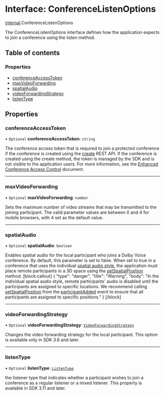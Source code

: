 # Interface: ConferenceListenOptions

[internal](../modules/internal.md).ConferenceListenOptions

The ConferenceListenOptions interface defines how the application expects to join a conference using the listen method.

## Table of contents

### Properties

- [conferenceAccessToken](internal.ConferenceListenOptions.md#conferenceaccesstoken)
- [maxVideoForwarding](internal.ConferenceListenOptions.md#maxvideoforwarding)
- [spatialAudio](internal.ConferenceListenOptions.md#spatialaudio)
- [videoForwardingStrategy](internal.ConferenceListenOptions.md#videoforwardingstrategy)
- [listenType](internal.ConferenceListenOptions.md#listentype)

## Properties

### conferenceAccessToken

• `Optional` **conferenceAccessToken**: `string`

The conference access token that is required to join a protected conference if the conference is created using the [create](ref:create-conference) REST API. If the conference is created using the create method, the token is managed by the SDK and is not visible to the application users. For more information, see the [Enhanced Conference Access Control](doc:guides-enhanced-conference-access-control) document.

___

### maxVideoForwarding

• `Optional` **maxVideoForwarding**: `number`

Sets the maximum number of video streams that may be transmitted to the joining participant. The valid parameter values are between 0 and 4 for mobile browsers, with 4 set as the default value.

___

### spatialAudio

• `Optional` **spatialAudio**: `boolean`

Enables spatial audio for the local participant who joins a Dolby Voice conference. By default, this parameter is set to false. When set to true in a conference that uses the individual [spatial audio style](doc:rn-client-sdk-enums-spatialaudiostyle), the application must place remote participants in a 3D space using the [setSpatialPosition](doc:rn-client-sdk-references-conferenceservice#setspatialposition) method.
[block:callout]
{
"type": "danger",
"title": "Warning",
"body": "In the individual spatial audio style, remote participants' audio is disabled until the participants are assigned to specific locations. We recommend calling [setSpatialPosition](doc:rn-client-sdk-references-conferenceservice#setspatialposition) from the [participantAdded](doc:rn-client-sdk-modules#participantadded) event to ensure that all participants are assigned to specific positions."
}
[/block]

___

### videoForwardingStrategy

• `Optional` **videoForwardingStrategy**: [`VideoForwardingStrategy`](../enums/internal.VideoForwardingStrategy.md)

Changes the video forwarding strategy for the local participant. This option is available only in SDK 3.6 and later.

___

### listenType

• `Optional` **listenType**: [`ListenType`](../enums/internal.ListenType.md)

the listener type that indicates whether a participant wishes to join a conference as a regular listener or a mixed listener. This property is available in SDK 3.11 and later.
